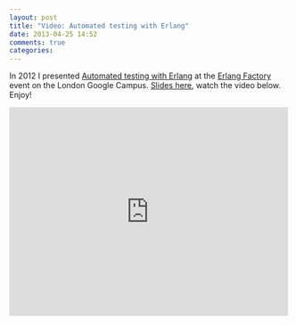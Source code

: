 ```yaml
---
layout: post
title: "Video: Automated testing with Erlang"
date: 2013-04-25 14:52
comments: true
categories: 
---
```


In 2012 I presented
[Automated testing with Erlang](http://www.erlang-factory.com/conference/London2012/speakers/WardBekker)
at the [Erlang Factory](http://www.erlang-factory.com/) event on the London Google Campus. [Slides here](http://www.erlang-factory.com/upload/presentations/693/EFL_2012_LONDON_ward_bekker_slides.pdf),
watch the video below. Enjoy!

<iframe src="http://player.vimeo.com/video/54543391" width="500"
height="375" frameborder="0" webkitAllowFullScreen mozallowfullscreen
allowFullScreen></iframe>
